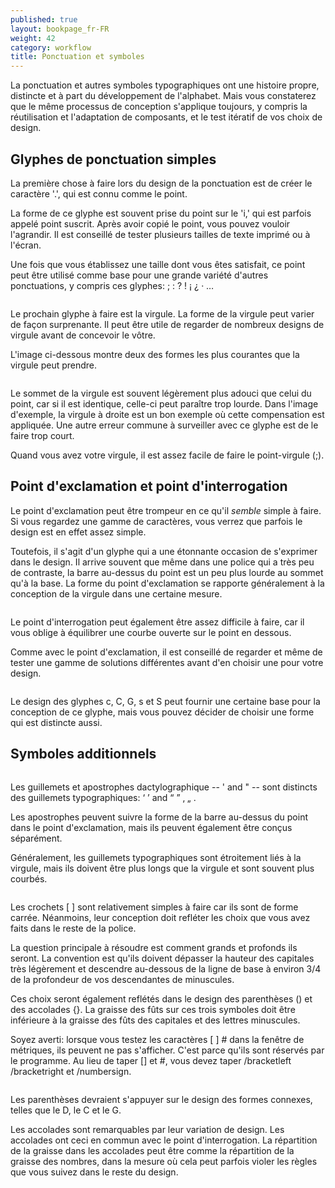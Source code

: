 ```yaml
---
published: true
layout: bookpage_fr-FR
weight: 42
category: workflow
title: Ponctuation et symboles
---
```


La ponctuation et autres symboles typographiques ont une histoire propre, distincte et à part du développement de l'alphabet. Mais vous constaterez que le même processus de conception s'applique toujours, y compris la réutilisation et l'adaptation de composants, et le test itératif de vos choix de design.

## Glyphes de ponctuation simples

La première chose à faire lors du design de la ponctuation est de créer le caractère '.', qui est connu comme le point.

La forme de ce glyphe est souvent prise du point sur le 'i,' qui est parfois appelé point suscrit. Après avoir copié le point, vous pouvez vouloir l'agrandir. Il est conseillé de tester plusieurs tailles de texte imprimé ou à l'écran.

Une fois que vous établissez une taille dont vous êtes satisfait, ce point peut être utilisé comme base pour une grande variété d'autres ponctuations, y compris ces glyphes: ; : ? ! ¡ ¿ · …

<img src="../en-US/images/period.png" alt="">

Le prochain glyphe à faire est la virgule. La forme de la virgule peut varier de façon surprenante. Il peut être utile de regarder de nombreux designs de virgule avant de concevoir le vôtre.

L'image ci-dessous montre deux des formes les plus courantes que la virgule peut prendre.

<img src="../en-US/images/commas.png" alt="">

Le sommet de la virgule est souvent légèrement plus adouci que celui du point, car si il est identique, celle-ci peut paraître trop lourde. Dans l'image d'exemple, la virgule à droite est un bon exemple où cette compensation est appliquée. Une autre erreur commune à surveiller avec ce glyphe est de le faire trop court.

Quand vous avez votre virgule, il est assez facile de faire le point-virgule (;).

## Point d'exclamation et point d'interrogation

Le point d'exclamation peut être trompeur en ce qu'il <em>semble</em> simple à faire. Si vous regardez une gamme de caractères, vous verrez que parfois le design est en effet assez simple.

Toutefois, il s'agit d'un glyphe qui a une étonnante occasion de s'exprimer dans le design. Il arrive souvent que même dans une police qui a très peu de contraste, la barre au-dessus du point est un peu plus lourde au sommet qu'à la base. La forme du point d'exclamation se rapporte généralement à la conception de la virgule dans une certaine mesure.

<img src="../en-US/images/exclam.png" alt="">

Le point d'interrogation peut également être assez difficile à faire, car il vous oblige à équilibrer une courbe ouverte sur le point en dessous.

Comme avec le point d'exclamation, il est conseillé de regarder et même de tester une gamme de solutions différentes avant d'en choisir une pour votre design.

<img src="../en-US/images/question%20marks.png" alt="">

Le design des glyphes c, C, G, s et S peut fournir une certaine base pour la conception de ce glyphe, mais vous pouvez décider de choisir une forme qui est distincte aussi.

## Symboles additionnels
<img src="../en-US/images/3quotes.png" alt="">

Les guillemets et apostrophes dactylographique -- &apos; and &quot; -- sont distincts des guillemets typographiques: ‘ ’ and “ ” ‚ „ .

Les apostrophes peuvent suivre la forme de la barre au-dessus du point dans le point d'exclamation, mais ils peuvent également être conçus séparément.

Généralement, les guillemets typographiques sont étroitement liés à la virgule, mais ils doivent être plus longs que la virgule et sont souvent plus courbés.

<img src="../en-US/images/3quotes2.png" alt="">

Les crochets [ ] sont relativement simples à faire car ils sont de forme carrée. Néanmoins, leur conception doit refléter les choix que vous avez faits dans le reste de la police.

La question principale à résoudre est comment grands et profonds ils seront. La convention est qu'ils doivent dépasser la hauteur des capitales très légèrement et descendre au-dessous de la ligne de base à environ 3/4 de la profondeur de vos descendantes de minuscules.

Ces choix seront également reflétés dans le design des parenthèses () et des accolades {}. La graisse des fûts sur ces trois symboles doit être inférieure à la graisse des fûts des capitales et des lettres minuscules.

Soyez averti: lorsque vous testez les caractères [ ] # dans la fenêtre de métriques, ils peuvent ne pas s'afficher. C'est parce qu'ils sont réservés par le programme. Au lieu de taper [] et #, vous devez taper /bracketleft /bracketright et /numbersign.

<img src="../en-US/images/1Brackets1.png" alt="">

Les parenthèses devraient s'appuyer sur le design des formes connexes, telles que le D, le C et le G.

Les accolades sont remarquables par leur variation de design. Les accolades ont ceci en commun avec le point d'interrogation. La répartition de la graisse dans les accolades peut être comme la répartition de la graisse des nombres, dans la mesure où cela peut parfois violer les règles que vous suivez dans le reste du design.
